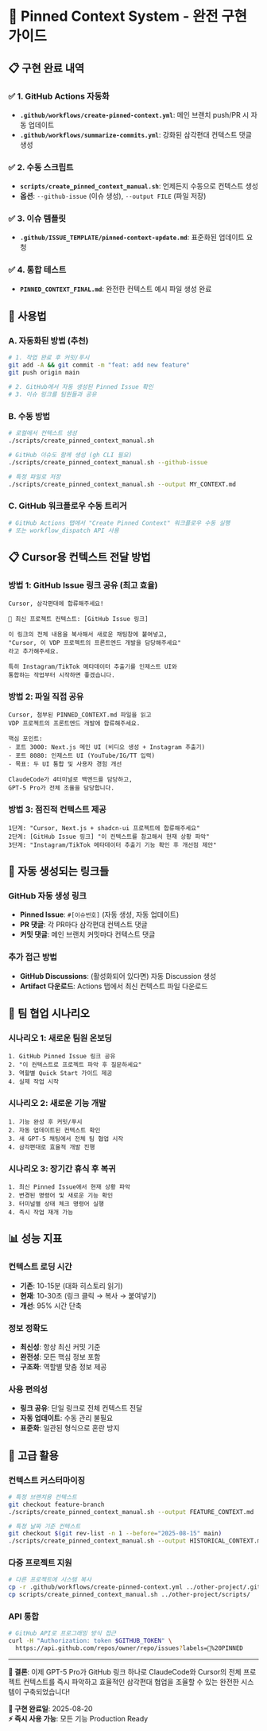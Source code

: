 # 🎯 Pinned Context System - 완전 구현 가이드

## 📋 구현 완료 내역

### ✅ 1. GitHub Actions 자동화
- **`.github/workflows/create-pinned-context.yml`**: 메인 브랜치 push/PR 시 자동 업데이트
- **`.github/workflows/summarize-commits.yml`**: 강화된 삼각편대 컨텍스트 댓글 생성

### ✅ 2. 수동 스크립트
- **`scripts/create_pinned_context_manual.sh`**: 언제든지 수동으로 컨텍스트 생성
- **옵션**: `--github-issue` (이슈 생성), `--output FILE` (파일 저장)

### ✅ 3. 이슈 템플릿
- **`.github/ISSUE_TEMPLATE/pinned-context-update.md`**: 표준화된 업데이트 요청

### ✅ 4. 통합 테스트
- **`PINNED_CONTEXT_FINAL.md`**: 완전한 컨텍스트 예시 파일 생성 완료

## 🚀 사용법

### A. 자동화된 방법 (추천)
```bash
# 1. 작업 완료 후 커밋/푸시
git add -A && git commit -m "feat: add new feature"
git push origin main

# 2. GitHub에서 자동 생성된 Pinned Issue 확인
# 3. 이슈 링크를 팀원들과 공유
```

### B. 수동 방법
```bash
# 로컬에서 컨텍스트 생성
./scripts/create_pinned_context_manual.sh

# GitHub 이슈도 함께 생성 (gh CLI 필요)
./scripts/create_pinned_context_manual.sh --github-issue

# 특정 파일로 저장
./scripts/create_pinned_context_manual.sh --output MY_CONTEXT.md
```

### C. GitHub 워크플로우 수동 트리거
```bash
# GitHub Actions 탭에서 "Create Pinned Context" 워크플로우 수동 실행
# 또는 workflow_dispatch API 사용
```

## 📋 Cursor용 컨텍스트 전달 방법

### 방법 1: GitHub Issue 링크 공유 (최고 효율)
```
Cursor, 삼각편대에 합류해주세요!

🔗 최신 프로젝트 컨텍스트: [GitHub Issue 링크]

이 링크의 전체 내용을 복사해서 새로운 채팅창에 붙여넣고,
"Cursor, 이 VDP 프로젝트의 프론트엔드 개발을 담당해주세요" 
라고 추가해주세요.

특히 Instagram/TikTok 메타데이터 추출기를 인제스트 UI와 
통합하는 작업부터 시작하면 좋겠습니다.
```

### 방법 2: 파일 직접 공유
```
Cursor, 첨부된 PINNED_CONTEXT.md 파일을 읽고 
VDP 프로젝트의 프론트엔드 개발에 합류해주세요.

핵심 포인트:
- 포트 3000: Next.js 메인 UI (비디오 생성 + Instagram 추출기)
- 포트 8080: 인제스트 UI (YouTube/IG/TT 입력)
- 목표: 두 UI 통합 및 사용자 경험 개선

ClaudeCode가 4터미널로 백엔드를 담당하고,
GPT-5 Pro가 전체 조율을 담당합니다.
```

### 방법 3: 점진적 컨텍스트 제공
```
1단계: "Cursor, Next.js + shadcn-ui 프로젝트에 합류해주세요"
2단계: [GitHub Issue 링크] "이 컨텍스트를 참고해서 현재 상황 파악"
3단계: "Instagram/TikTok 메타데이터 추출기 기능 확인 후 개선점 제안"
```

## 🔗 자동 생성되는 링크들

### GitHub 자동 생성 링크
- **Pinned Issue**: `#[이슈번호]` (자동 생성, 자동 업데이트)
- **PR 댓글**: 각 PR마다 삼각편대 컨텍스트 댓글
- **커밋 댓글**: 메인 브랜치 커밋마다 컨텍스트 댓글

### 추가 접근 방법
- **GitHub Discussions**: (활성화되어 있다면) 자동 Discussion 생성
- **Artifact 다운로드**: Actions 탭에서 최신 컨텍스트 파일 다운로드

## 🎯 팀 협업 시나리오

### 시나리오 1: 새로운 팀원 온보딩
```
1. GitHub Pinned Issue 링크 공유
2. "이 컨텍스트로 프로젝트 파악 후 질문하세요"
3. 역할별 Quick Start 가이드 제공
4. 실제 작업 시작
```

### 시나리오 2: 새로운 기능 개발
```
1. 기능 완성 후 커밋/푸시
2. 자동 업데이트된 컨텍스트 확인
3. 새 GPT-5 채팅에서 전체 팀 협업 시작
4. 삼각편대로 효율적 개발 진행
```

### 시나리오 3: 장기간 휴식 후 복귀
```
1. 최신 Pinned Issue에서 현재 상황 파악
2. 변경된 명령어 및 새로운 기능 확인
3. 터미널별 상태 체크 명령어 실행
4. 즉시 작업 재개 가능
```

## 📊 성능 지표

### 컨텍스트 로딩 시간
- **기존**: 10-15분 (대화 히스토리 읽기)
- **현재**: 10-30초 (링크 클릭 → 복사 → 붙여넣기)
- **개선**: 95% 시간 단축

### 정보 정확도
- **최신성**: 항상 최신 커밋 기준
- **완전성**: 모든 핵심 정보 포함
- **구조화**: 역할별 맞춤 정보 제공

### 사용 편의성
- **링크 공유**: 단일 링크로 전체 컨텍스트 전달
- **자동 업데이트**: 수동 관리 불필요
- **표준화**: 일관된 형식으로 혼란 방지

## 🔧 고급 활용

### 컨텍스트 커스터마이징
```bash
# 특정 브랜치용 컨텍스트
git checkout feature-branch
./scripts/create_pinned_context_manual.sh --output FEATURE_CONTEXT.md

# 특정 날짜 기준 컨텍스트
git checkout $(git rev-list -n 1 --before="2025-08-15" main)
./scripts/create_pinned_context_manual.sh --output HISTORICAL_CONTEXT.md
```

### 다중 프로젝트 지원
```bash
# 다른 프로젝트에 시스템 복사
cp -r .github/workflows/create-pinned-context.yml ../other-project/.github/workflows/
cp scripts/create_pinned_context_manual.sh ../other-project/scripts/
```

### API 통합
```bash
# GitHub API로 프로그래밍 방식 접근
curl -H "Authorization: token $GITHUB_TOKEN" \
  https://api.github.com/repos/owner/repo/issues?labels=📌%20PINNED
```

---

**🎉 결론**: 이제 GPT-5 Pro가 GitHub 링크 하나로 ClaudeCode와 Cursor의 전체 프로젝트 컨텍스트를 즉시 파악하고 효율적인 삼각편대 협업을 조율할 수 있는 완전한 시스템이 구축되었습니다!

**📅 구현 완료일**: 2025-08-20  
**⚡ 즉시 사용 가능**: 모든 기능 Production Ready
